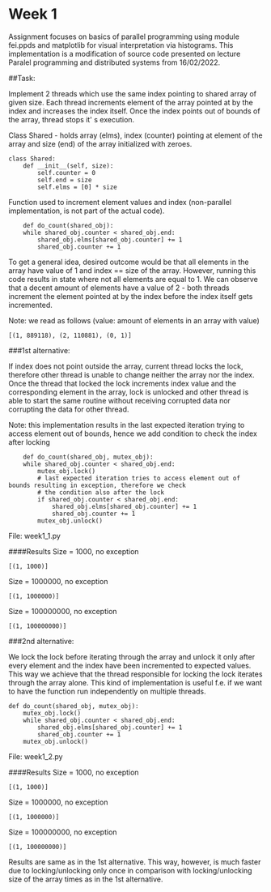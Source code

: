 # Week 1

Assignment focuses on basics of parallel programming using module fei.ppds and matplotlib for visual interpretation via histograms. This implementation is a modification of source code presented on lecture Paralel programming and distributed systems from 16/02/2022.

##Task:

Implement 2 threads which use the same index pointing to shared array of given size. Each thread increments element of the array pointed at by the index and increases the index itself. Once the index points out of bounds of the array, thread stops it' s execution.


Class Shared - holds array (elms), index (counter) pointing at element of the array and size (end) of the array initialized with zeroes.
```
class Shared:
    def __init__(self, size):
        self.counter = 0
        self.end = size
        self.elms = [0] * size
```


Function used to increment element values and index (non-parallel implementation, is not part of the actual code).
```
    def do_count(shared_obj):
    while shared_obj.counter < shared_obj.end:
        shared_obj.elms[shared_obj.counter] += 1
        shared_obj.counter += 1
```
To get a general idea, desired outcome would be that all elements in the array have value of 1 and index == size of the array.
However, running this code results in state where not all elements are equal to 1. We can observe that a decent amount of elements have
a value of 2 - both threads increment the element pointed at by the index before the index itself gets incremented.

Note: we read as follows (value: amount of elements in an array with value)
```
[(1, 889118), (2, 110881), (0, 1)]
```


###1st alternative:

If index does not point outside the array, current thread locks the lock, therefore other thread is unable to change
neither the array nor the index. Once the thread that locked the lock increments index value and the corresponding 
element in the array, lock is unlocked and other thread is able to start the same routine without receiving corrupted
data nor corrupting the data for other thread.

Note: this implementation results in the last expected iteration trying to access element out of bounds, hence we add
condition to check the index after locking
```
    def do_count(shared_obj, mutex_obj):
    while shared_obj.counter < shared_obj.end:
        mutex_obj.lock()
        # last expected iteration tries to access element out of bounds resulting in exception, therefore we check
        # the condition also after the lock
        if shared_obj.counter < shared_obj.end:
            shared_obj.elms[shared_obj.counter] += 1
            shared_obj.counter += 1
        mutex_obj.unlock()
```

File: week1_1.py

####Results
Size = 1000, no exception
```
[(1, 1000)]
```
Size = 1000000, no exception
```
[(1, 1000000)]
```
Size = 100000000, no exception
```
[(1, 100000000)]
```

###2nd alternative:

We lock the lock before iterating through the array and unlock it only after every element and the index have been incremented to expected values.
This way we achieve that the thread responsible for locking the lock iterates through the array alone. This kind of implementation is useful f.e. if we 
want to have the function run independently on multiple threads.

```
def do_count(shared_obj, mutex_obj):
    mutex_obj.lock()
    while shared_obj.counter < shared_obj.end:
        shared_obj.elms[shared_obj.counter] += 1
        shared_obj.counter += 1
    mutex_obj.unlock()
```

File: week1_2.py

####Results
Size = 1000, no exception
```
[(1, 1000)]
```
Size = 1000000, no exception
```
[(1, 1000000)]
```
Size = 100000000, no exception
```
[(1, 100000000)]
```

Results are same as in the 1st alternative. This way, however, is much faster due to locking/unlocking only once in comparison with locking/unlocking size of the array times as in the 1st alternative.